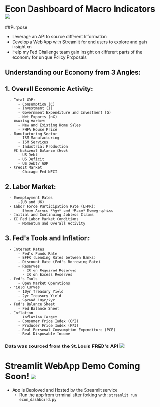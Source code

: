 # Econ Dashboard of Macro Indicators ![](https://www.aus.edu/sites/default/files/07_0.jpg)

##Purpose
- Leverage an API to source different Information
- Develop a Web App with Streamlit for end users to explore and gain insight on
- Help my Fed Challenge team gain insight on different parts of the economy for unique Policy Proposals

## Understanding our Economy from 3 Angles:
  ## 1. **Overall Economic Activity**: 
      - Total GDP:
          - Consumption (C)
          - Investment (I)
          - Government Expenditure and Investment (G)
          - Net Exports (nX)
      - Housing Market:
          - New and Existing Home Sales
          - FHFA House Price
      - Manufacturing Sector
          - ISM Manufacturing
          - ISM Services
          - Industrial Production
      - US National Balance Sheet
          - US Debt
          - US Deficit
          - US Debt/ GDP
      - Credit Market
          - Chicago Fed NFCI
  ## 2. **Labor Market**:
      - Unemployment Rates
          -(U3 and U6)
      - Labor Force Participation Rate (LFPR):
          - Shown Across *Age* and *Race* Demographics
      - Initial and Continuing Jobless Claims
      - KC Fed Labor Market Conditions
          - Momentum and Overall Activity
  ## 3. **Fed's Tools and Inflation**:
      - Interest Rates
          - Fed's Funds Rate
          - EFFR (Lending Rates between Banks)
          - Discount Rate (Fed's Borrowing Rate)
          - Reserves
            - IR on Required Reserves
            - IR on Excess Reserves
      - Fed's Tools
          - Open Market Operations
      - Yield Curves
          - 10yr Treasury Yield
          - 2yr Treasury Yield
          - Spread 10yr/2yr
      - Fed's Balance Sheet
          - Fed Balance Sheet
      - Inflation
          - Inflation Target
          - Consumer Price Index (CPI)
          - Producer Price Index (PPI)
          - Real Personal Consumption Expenditure (PCE)
          - Real Disposable Income
### Data was sourced from the St.Louis FRED's API ![](http://www.aehe.es/wp-content/uploads/2018/06/FRED_logo-300x169.jpg)
# Streamlit WebApp Demo Coming Soon! ![](https://cdn-images-1.medium.com/max/1024/1*u9U3YjxT9c9A1FIaDMonHw.png)
- App is Deployed and Hosted by the Streamlit service
    - Run the app from terminal after forking with: `streamlit run econ_dashboard.py`


